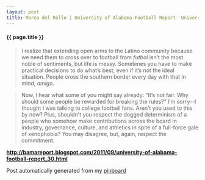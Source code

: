 ```yaml
---
layout: post
title: Marea del Rollo | University of Alabama Football Report- University of Alabama Football Report for 9/30/11
---
```


#### {{ page.title }}

> I realize that extending open arms to the Latino community because we need them to cross over to football from *futbol* isn’t the most noble of sentiments, but life is messy. Sometimes you have to make practical decisions to do what’s best, even if it’s not the ideal situation. People cross the southern border every day with that in mind, *amigo*.
  
> 
  
> Now, I hear what some of you might say already: “It’s not fair. Why should some people be rewarded for breaking the rules?” I’m sorry--I thought I was talking to college football fans. Aren’t you used to this by now? Plus, shouldn't you respect the dogged determinism of a people who somehow make contributions across the board in industry, governance, culture, and athletics in spite of a full-force gale of xenophobia? You may disagree, but, again, respect the commitment.  

<strong><a href='http://bamareport.blogspot.com/2011/09/university-of-alabama-football-report_30.html'>http://bamareport.blogspot.com/2011/09/university-of-alabama-football-report_30.html</a></strong>

Post automatically generated from my <a href="http://pinboard.in/u:ndfine">pinboard</a>
